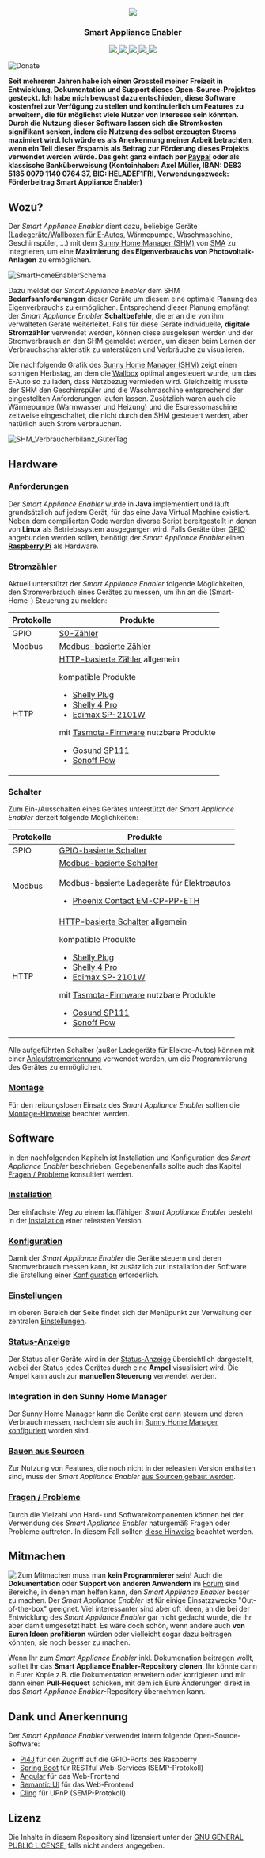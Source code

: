 <p align="center">
  <img src="https://github.com/camueller/SmartApplianceEnabler/blob/master/pics/logo.png">
  <h3 align="center">Smart Appliance Enabler</h3>
  <p align="center">
    <a href="https://travis-ci.org/camueller/SmartApplianceEnabler">
      <img src="https://travis-ci.org/camueller/SmartApplianceEnabler.svg?branch=master">
    </a>
    <a href="https://codecov.io/gh/camueller/SmartApplianceEnabler">
      <img src="https://codecov.io/gh/camueller/SmartApplianceEnabler/coverage.svg">
    </a>
    <a href="https://camueller.github.io/SmartApplianceEnabler-web-coverage">
      <img src="https://camueller.github.io/SmartApplianceEnabler-web-coverage/SmartApplianceEnabler-web-coverage.svg">
    </a>
    <a href="https://github.com/camueller/SmartApplianceEnabler/releases/download/v1.3.50/SmartApplianceEnabler-1.3.50.war">
      <img src="https://img.shields.io/badge/Download-1.3.50-brightgreen.svg">
    </a>
    <a href="https://www.gnu.org/licenses/old-licenses/gpl-2.0.html">
      <img src="https://img.shields.io/badge/license-GPLv2-blue.svg">
    </a>
  </p>
</p>

![Donate](pics/donate.jpeg)

**Seit mehreren Jahren habe ich einen Grossteil meiner Freizeit in Entwicklung, Dokumentation und Support dieses Open-Source-Projektes gesteckt. Ich habe mich bewusst dazu entschieden, diese Software kostenfrei zur Verfügung zu stellen und kontinuierlich um Features zu erweitern, die für möglichst viele Nutzer von Interesse sein könnten. Durch die Nutzung dieser Software lassen sich die Stromkosten signifikant senken, indem die Nutzung des selbst erzeugten Stroms maximiert wird. Ich würde es als Anerkennung meiner Arbeit betrachten, wenn ein Teil dieser Ersparnis als Beitrag zur Förderung dieses Projekts verwendet werden würde. Das geht ganz einfach per [Paypal](https://paypal.me/CarlAxelMueller) oder als klassische Banküberweisung (Kontoinhaber: Axel Müller, IBAN: DE83 5185 0079 1140 0764 37, BIC: HELADEF1FRI, Verwendungszweck: Förderbeitrag Smart Appliance Enabler)**

## Wozu?
Der *Smart Appliance Enabler* dient dazu, beliebige Geräte ([Ladegeräte/Wallboxen für E-Autos](doc/EVCharger_DE.md), Wärmepumpe, Waschmaschine, Geschirrspüler, ...) mit dem [Sunny Home Manager (SHM)](http://www.sma.de/produkte/monitoring-control/sunny-home-manager.html) von [SMA](http://www.sma.de) zu integrieren, um eine **Maximierung des Eigenverbrauchs von Photovoltaik-Anlagen** zu ermöglichen.

![SmartHomeEnablerSchema](pics/SmartApplianceEnabler.png)

Dazu meldet der *Smart Appliance Enabler* dem SHM **Bedarfsanforderungen** dieser Geräte um diesem eine optimale Planung des Eigenverbrauchs zu ermöglichen. Entsprechend dieser Planung empfängt der *Smart Appliance Enabler* **Schaltbefehle**, die er an die von ihm verwalteten Geräte weiterleitet. Falls für diese Geräte individuelle, **digitale Stromzähler** verwendet werden, können diese ausgelesen werden und der Stromverbrauch an den SHM gemeldet werden, um diesen beim Lernen der Verbrauchscharakteristik zu unterstüzen und Verbräuche zu visualieren.

Die nachfolgende Grafik des [Sunny Home Manager (SHM)](http://www.sma.de/produkte/monitoring-control/sunny-home-manager.html) zeigt einen sonnigen Herbstag, an dem die [Wallbox](doc/EVCharger_DE.md) optimal angesteuert wurde, um das E-Auto so zu laden, dass Netzbezug vermieden wird. Gleichzeitig musste der SHM den Geschirrspüler und die Waschmaschine entsprechend der eingestellten Anforderungen laufen lassen. Zusätzlich waren auch die Wärmepumpe (Warmwasser und Heizung) und die Espressomaschine zeitweise eingeschaltet, die nicht durch den SHM gesteuert werden, aber natürlich auch Strom verbrauchen.

![SHM_Verbraucherbilanz_GuterTag](pics/shm/Verbraucherbilanz_GuterTag.png)

## Hardware

### Anforderungen
Der *Smart Appliance Enabler* wurde in **Java** implementiert und läuft grundsätzlich auf jedem Gerät, für das eine Java Virtual Machine existiert. Neben dem compilierten Code werden diverse Script bereitgestellt in denen von **Linux** als Betriebssystem ausgegangen wird. Falls Geräte über [GPIO](https://www.itwissen.info/GPIO-general-purpose-input-output.html) angebunden werden sollen, benötigt der *Smart Appliance Enabler* einen [**Raspberry Pi**](doc/Raspberry_DE.md) als Hardware. 

### Stromzähler

Aktuell unterstützt der *Smart Appliance Enabler* folgende Möglichkeiten, den Stromverbrauch eines Gerätes zu messen, um ihn an die (Smart-Home-) Steuerung zu melden:

| Protokolle    | Produkte      |
| ------------- | ------------- |
| GPIO | [S0-Zähler](doc/S0Meter_DE.md) |
| Modbus | [Modbus-basierte Zähler](doc/ModbusMeter_DE.md) |
| HTTP | [HTTP-basierte Zähler](doc/HttpMeter_DE.md) allgemein<ul></ul>kompatible Produkte<ul><li>[Shelly Plug](doc/ShellyPlug_DE.md)</li><li>[Shelly 4 Pro](doc/Shelly4Pro_DE.md)</li><li>[Edimax SP-2101W](doc/EdimaxSP2101W_DE.md)</li></ul>mit [Tasmota-Firmware](doc/Tasmota_DE.md) nutzbare Produkte<ul><li>[Gosund SP111](doc/GosundSP111_DE.md)</li><li>[Sonoff Pow](doc/SonoffPow_DE.md)</li></ul>|

### Schalter

Zum Ein-/Ausschalten eines Gerätes unterstützt der *Smart Appliance Enabler* derzeit folgende Möglichkeiten:

| Protokolle    | Produkte      |
| ------------- | ------------- |
| GPIO | [GPIO-basierte Schalter](doc/GPIOSwitch_DE.md) |
| Modbus | [Modbus-basierte Schalter](doc/ModbusSwitch_DE.md)<br><br>Modbus-basierte Ladegeräte für Elektroautos<ul><li>[Phoenix Contact EM-CP-PP-ETH](doc/EVCharger_DE.md)</li></ul>|
| HTTP | [HTTP-basierte Schalter](doc/HttpSwitch_DE.md) allgemein<ul></ul>kompatible Produkte<ul><li>[Shelly Plug](doc/ShellyPlug_DE.md)</li><li>[Shelly 4 Pro](doc/Shelly4Pro_DE.md)</li><li>[Edimax SP-2101W](doc/EdimaxSP2101W_DE.md)</li></ul>mit [Tasmota-Firmware](doc/Tasmota_DE.md) nutzbare Produkte<ul><li>[Gosund SP111](doc/GosundSP111_DE.md)</li><li>[Sonoff Pow](doc/SonoffPow_DE.md)</li></ul>|

Alle aufgeführten Schalter (außer Ladegeräte für Elektro-Autos) können mit einer [Anlaufstromerkennung](doc/Anlaufstromerkennung_DE.md) verwendet werden, um die Programmierung des Gerätes zu ermöglichen.

### [Montage](doc/Montage_DE.md)
Für den reibungslosen Einsatz des *Smart Appliance Enabler* sollten die [Montage-Hinweise](doc/Montage_DE.md) beachtet werden.

## Software
In den nachfolgenden Kapiteln ist Installation und Konfiguration des *Smart Appliance Enabler* beschrieben. Gegebenenfalls sollte auch das Kapitel [Fragen / Probleme](doc/Troubleshooting_DE.md) konsultiert werden.

### [Installation](doc/Installation_DE.md)
Der einfachste Weg zu einem lauffähigen *Smart Appliance Enabler* besteht in der [Installation](doc/Installation_DE.md) einer releasten Version.

### [Konfiguration](doc/Configuration_DE.md)
Damit der *Smart Appliance Enabler* die Geräte steuern und deren Stromverbrauch messen kann, ist zusätzlich zur Installation der Software die Erstellung einer [Konfiguration](doc/Configuration_DE.md) erforderlich.

### [Einstellungen](doc/Settings_DE.md)
Im oberen Bereich der Seite findet sich der Menüpunkt zur Verwaltung der zentralen [Einstellungen](Settings_DE.md).

### [Status-Anzeige](doc/Status_DE.md)
Der Status aller Geräte wird in der [Status-Anzeige](doc/Status_DE.md) übersichtlich dargestellt, wobei der Status jedes Gerätes durch eine **Ampel** visualisiert wird. Die Ampel kann auch zur **manuellen Steuerung** verwendet werden.

### Integration in den Sunny Home Manager
Der Sunny Home Manager kann die Geräte erst dann steuern und deren Verbrauch messen, nachdem sie auch im [Sunny Home Manager konfiguriert](doc/SunnyHomeMangerKonfiguration_DE.md) worden sind.

### [Bauen aus Sourcen](doc/Build_DE.md)
Zur Nutzung von Features, die noch nicht in der releasten Version enthalten sind, muss der *Smart Appliance Enabler* [aus Sourcen gebaut werden](doc/Build_DE.md).

### [Fragen / Probleme](doc/Support_DE.md)
Durch die Vielzahl von Hard- und Softwarekomponenten können bei der Verwendung des *Smart Appliance Enabler* naturgemäß Fragen oder Probleme auftreten. In diesem Fall sollten [diese Hinweise](doc/Support_DE.md) beachtet werden.

## Mitmachen
<img align="left" src="pics/IWantYou.png">Zum Mitmachen muss man **kein Programmierer** sein! Auch die **Dokumentation** oder **Support von anderen Anwendern** im [Forum](https://www.photovoltaikforum.com/geraete-mit-home-manager-koppeln-via-semp-ethernet-t104060.html) sind Bereiche, in denen man helfen kann, den *Smart Appliance Enabler* besser zu machen. Der *Smart Appliance Enabler* ist für einige Einsatzzwecke "Out-of-the-box" geeignet. Viel interessanter sind aber oft Ideen, an die bei der Entwicklung des *Smart Appliance Enabler* gar nicht gedacht wurde, die ihr aber damit umgesetzt habt. Es wäre doch schön, wenn andere auch **von Euren Ideen profitieren** würden oder vielleicht sogar dazu beitragen könnten, sie noch besser zu machen.

Wenn Ihr zum *Smart Appliance Enabler* inkl. Dokumenation beitragen wollt, solltet Ihr das **Smart Appliance Enabler-Repository clonen**. Ihr könnte dann in Eurer Kopie z.B. die Dokumentation erweitern oder korrigieren und mir dann einen **Pull-Request** schicken, mit dem ich Eure Änderungen direkt in das *Smart Appliance Enabler*-Repository übernehmen kann.

## Dank und Anerkennung
Der *Smart Appliance Enabler* verwendet intern folgende Open-Source-Software:
* [Pi4J](http://pi4j.com) für den Zugriff auf die GPIO-Ports des Raspberry
* [Spring Boot](http://projects.spring.io/spring-boot) für RESTful Web-Services (SEMP-Protokoll)
* [Angular](https://angular.io) für das Web-Frontend
* [Semantic UI](https://semantic-ui.com/) für das Web-Frontend
* [Cling](http://4thline.org/projects/cling) für UPnP (SEMP-Protokoll)

## Lizenz
Die Inhalte in diesem Repository sind lizensiert unter der [GNU GENERAL PUBLIC LICENSE](LICENSE.txt), falls nicht anders angegeben.
